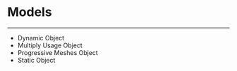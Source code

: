# Models

___

- Dynamic Object
- Multiply Usage Object
- Progressive Meshes Object
- Static Object
